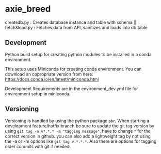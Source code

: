 # axie_breed

createdb.py : Creates database instance and table with schema ||
fetch&load.py : Fetches data from API, sanitizes and loads into db table

## Development

Python build setup for creating python modules to be installed in a conda environment.

This setup uses Miniconda for creating conda environment. You can download an oppropriate version from here: https://docs.conda.io/en/latest/miniconda.html

Development Requirements are in the environment_dev.yml file for environment setup in miniconda.

## Versioning 

Versioning is handled by using the python package `pbr`. When starting a development feature/hotfix branch be sure to update the git tag version by using `git tag -a v*.*.* -m "tagging message"`, have to change `*` for the correct version in github. you can also add a lightweight tag by not using the -a or -m options like `git tag v.*.*.*`. Also there are options for tagging older commits with git if needed. 